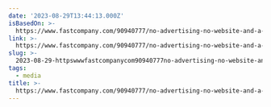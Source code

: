 ```yaml
---
date: '2023-08-29T13:44:13.000Z'
isBasedOn: >-
  https://www.fastcompany.com/90940777/no-advertising-no-website-and-a-70-magazine-is-this-the-future-of-media
link: >-
  https://www.fastcompany.com/90940777/no-advertising-no-website-and-a-70-magazine-is-this-the-future-of-media
slug: >-
  2023-08-29-httpswwwfastcompanycom90940777no-advertising-no-website-and-a-70-magazine-is-this-the-future-of-media
tags:
  - media
title: >-
  https://www.fastcompany.com/90940777/no-advertising-no-website-and-a-70-magazine-is-this-the-future-of-media
---
```


